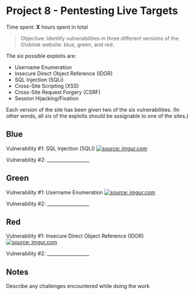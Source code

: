 # Project 8 - Pentesting Live Targets

Time spent: **X** hours spent in total

> Objective: Identify vulnerabilities in three different versions of the Globitek website: blue, green, and red.

The six possible exploits are:
* Username Enumeration
* Insecure Direct Object Reference (IDOR)
* SQL Injection (SQLi)
* Cross-Site Scripting (XSS)
* Cross-Site Request Forgery (CSRF)
* Session Hijacking/Fixation

Each version of the site has been given two of the six vulnerabilities. (In other words, all six of the exploits should be assignable to one of the sites.)

## Blue

Vulnerability #1: SQL Injection (SQLI)
<a href="https://imgur.com/EyTJcjm"><img src="https://i.imgur.com/EyTJcjm.gif" title="source: imgur.com" /></a>

Vulnerability #2: __________________


## Green

Vulnerability #1: Username Enumeration
<a href="https://imgur.com/jw9Mruc"><img src="https://i.imgur.com/jw9Mruc.gif" title="source: imgur.com" /></a>

Vulnerability #2: __________________


## Red

Vulnerability #1: Insecure Direct Object Reference (IDOR)
<a href="https://imgur.com/ZsuJysk"><img src="https://i.imgur.com/ZsuJysk.gif" title="source: imgur.com" /></a>

Vulnerability #2: __________________


## Notes

Describe any challenges encountered while doing the work
